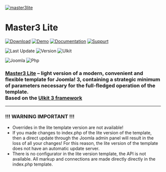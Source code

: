 [![master3lite](https://master3.alekvolsk.info/images/github.jpg)](https://master3.alekvolsk.info/)

# Master3 Lite

[![Download](https://img.shields.io/badge/-download-28A5F5.svg?style=for-the-badge)](https://master3.alekvolsk.info/download/download-lite)
[![Demo](https://img.shields.io/badge/-demo-28A5F5.svg?style=for-the-badge)](https://master3.alekvolsk.info/positions/lite)
[![Documentation](https://img.shields.io/badge/-documentation-28A5F5.svg?style=for-the-badge)](https://master3.alekvolsk.info/documentation/lite-params)
[![Suppurt](https://img.shields.io/badge/-support-28A5F5.svg?style=for-the-badge)](https://master3.alekvolsk.info/support)

![Last Update](https://img.shields.io/badge/last_update-2019.10.21-28A5F5.svg?style=for-the-badge)
![Version](https://img.shields.io/badge/version-1.1.3-28A5F5.svg?style=for-the-badge)
![UIkit](https://img.shields.io/badge/UIkit-3.2.1-1e87f0.svg?style=for-the-badge)

![Joomla](https://img.shields.io/badge/joomla-3.9+-1A3867.svg?style=for-the-badge)
![Php](https://img.shields.io/badge/php-5.6+-8892BF.svg?style=for-the-badge)

### [Master3 Lite](https://master3.alekvolsk.info/) – light version of a modern, convenient and flexible template for Joomla! 3, containing a strategic minimum of parameters necessary for the full-fledged operation of the template. <br>Based on the [UIkit 3 framework](https://github.com/uikit/uikit)

---

### !!! WARNING IMPORTANT !!!

- Overrides in the lite template version are not available!
- If you made changes to index.php of the lite version of the template, then a direct update through the Joomla admin panel will result in the loss of all your changes! For this reason, the lite version of the template does not have an automatic update server.
- There is no configurator in the lite version template, the API is not available. All markup and connections are made directly directly in the index.php template.
